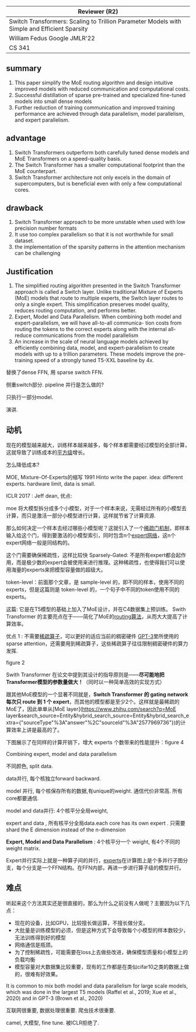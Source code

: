 

| Reviewer **(R2)**                                            |
| ------------------------------------------------------------ |
| Switch Transformers: Scaling to Trillion Parameter Models with Simple and Efficient Sparsity |
| William Fedus  Google JMLR'22                                |
| CS  341                                                      |

## summary

1. This paper simplify the MoE routing algorithm and design intuitive improved models with reduced communication and computational costs.
1. Successful distillation of sparse pre-trained and specialized fine-tuned models into small dense models
1. Further reduction of training communication and improved training performance are achieved through data parallelism, model parallelism, and expert parallelism.

## advantage

1.  Switch Transformers outperform both carefully tuned dense models and MoE Transformers on a speed-quality basis.
1.  The Switch Transformer has a smaller computational footprint than the MoE counterpart.
1.  Switch Transformer architecture not only excels in the domain of supercomputers, but is beneficial even with only a few computational cores.

## drawback

1. Switch Transformer approach to be more unstable when used with low precision number formats
1. It use too complex parallelism so that it is not worthwhile for small dataset.
1.  the implementation of the sparsity patterns in the attention mechanism can be challenging

## Justification

1. The simplified routing algorithm presented in the Switch Transformer approach is called a Switch layer. Unlike traditional Mixture of Experts (MoE) models that route to multiple experts, the Switch layer routes to only a single expert. This simplification preserves model quality, reduces routing computation, and performs better. 
1. Expert, Model and Data Parallelism. When combining both model and expert-parallelism, we will have all-to-all communica- tion costs from routing the tokens to the correct experts along with the internal all-reduce communications from the model parallelism
1. An increase in the scale of neural language models achieved by efficiently combining data, model, and expert-parallelism to create models with up to a trillion parameters. These models improve the pre-training speed of a strongly tuned T5-XXL baseline by 4x.

替换了dense FFN, 用 sparse switch FFN. 

侧重switch部分.  pipeline 并行是怎么做的? 

只执行一部分model.



演讲.

## **动机**

现在的模型越来越大，训练样本越来越多，每个样本都需要经过模型的全部计算，这就导致了训练成本的[平方级](https://www.zhihu.com/search?q=平方级&search_source=Entity&hybrid_search_source=Entity&hybrid_search_extra={"sourceType"%3A"article"%2C"sourceId"%3A"335024684"})增长。

怎么降低成本? 

MOE, Mixture-Of-Experts的缩写 1991 Hinto write the paper.   idea: different experts.   hardware limit, data is small. 

ICLR  2017 : Jeff dean, 优点: 

moe 将大模型拆分成多个小模型，对于一个样本来说，无需经过所有的小模型去计算，而只是激活一部分小模型进行计算，这样就节省了计算资源.  

那么如何决定一个样本去经过哪些小模型呢？这就引入了一个[稀疏门机制](https://www.zhihu.com/search?q=稀疏门机制&search_source=Entity&hybrid_search_source=Entity&hybrid_search_extra={"sourceType"%3A"article"%2C"sourceId"%3A"335024684"})，即样本输入给这个门，得到要激活的小模型索引，同时包含n个[expert网络](https://www.zhihu.com/search?q=expert网络&search_source=Entity&hybrid_search_source=Entity&hybrid_search_extra={"sourceType"%3A"article"%2C"sourceId"%3A"335024684"})，这n个expert网络一般是同结构的。

这个门需要确保稀疏性，这样比较快 Sparsely-Gated: 不是所有expert都会起作用，而是极少数的expert会被使用来进行推理。这种稀疏性，也使得我们可以使用海量的experts来把模型容量做的超级大。

token-level：前面那个文章，是 sample-level 的，即不同的样本，使用不同的experts，但是这篇则是 token-level 的，一个句子中不同的token使用不同的experts。

这篇:  它是在T5模型的基础上加入了MoE设计，并在C4数据集上预训练。  Swith Transformer 的主要亮点在于——简化了MoE的[routing算法](https://www.zhihu.com/search?q=routing算法&search_source=Entity&hybrid_search_source=Entity&hybrid_search_extra={"sourceType"%3A"answer"%2C"sourceId"%3A"2577969736"})，从而大大提高了计算效率。

优点 1 : 不需要[稀疏算子](https://www.zhihu.com/search?q=稀疏算子&search_source=Entity&hybrid_search_source=Entity&hybrid_search_extra={"sourceType"%3A"answer"%2C"sourceId"%3A"1676632982"})，可以更好的适应当前的稠密硬件 [GPT-3](https://www.zhihu.com/search?q=GPT-3&search_source=Entity&hybrid_search_source=Entity&hybrid_search_extra={"sourceType"%3A"answer"%2C"sourceId"%3A"1676632982"})里所使用的sparse attention，还需要用到稀疏算子，这些稀疏算子往往限制稠密硬件的算力发挥.

figure 2 

Swith Transformer 在论文中提到其设计的指导原则是——**尽可能地把Transformer模型的参数量做大！**（同时以一种简单高效的实现方式）

跟其他MoE模型的一个显著不同就是，**Switch Transformer 的 gating network 每次只 route 到 1 个 expert**，而其他的模型都是至少2个。这样就是最稀疏的MoE了，因此单单从[MoE layer](https://www.zhihu.com/search?q=MoE layer&search_source=Entity&hybrid_search_source=Entity&hybrid_search_extra={"sourceType"%3A"answer"%2C"sourceId"%3A"2577969736"})的计算效率上讲是最高的了。

下图展示了在同样的计算开销下，增大 experts 个数带来的性能提升：figure 4 



Combining expert, model and data parallelism

不同颜色, split data.  

data并行, 每个核独立forward  backward. 

model 并行, 每个核保存所有的数据,有unique的weight. 通信代价非常高. 所有core都要通信. 

model and data并行:   4个核平分全局weight,  

expert and data , 所有核平分全局data.each core has its own expert .  只需要shard the E dimension instead of the n-dimension 

**Expert, Model and Data Parallelism** :   4个核平分一个 weight,  有4个不同的weight matrix. 

Expert并行实际上就是一种算子间的并行，[experts](https://www.zhihu.com/search?q=experts&search_source=Entity&hybrid_search_source=Entity&hybrid_search_extra={"sourceType"%3A"answer"%2C"sourceId"%3A"1676632982"})在计算图上是个多并行子图分支，每个分支是一个FFN结构。在FFN内部，再进一步进行算子级的模型并行。



## **难点**

听起来这个方法其实还是很直接的，那么为什么之前没有人做呢？主要因为以下几点：

- 现在的设备，比如GPU，比较擅长做运算，不擅长做分支。
- 大批量是训练模型的必须，但是这种方式下会导致每个小模型的样本数较少，无法训练得到好的模型
- 网络通信是瓶颈。
- 为了控制稀疏性，可能需要在loss上去做些改进，确保模型质量和小模型上的负载均衡
- 模型容量对大数据集比较重要，现有的工作都是在类似cifar10之类的数据上做的，很难有好效果。

It is common to mix both model and data parallelism for large scale models, which was done in the largest T5 models (Raffel et al., 2019; Xue et al., 2020) and in GPT-3 (Brown et al., 2020)



互联网很重要, 数据处理很重要. 爬虫技术很重要. 

camel, 大模型, fine tune. 被ICLR拒绝了. 

